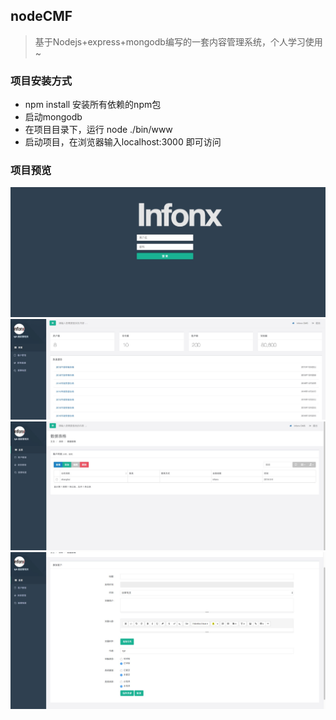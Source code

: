 ## nodeCMF
> 基于Nodejs+express+mongodb编写的一套内容管理系统，个人学习使用~

### 项目安装方式
- npm install 安装所有依赖的npm包
- 启动mongodb
- 在项目目录下，运行 node ./bin/www 
- 启动项目，在浏览器输入localhost:3000 即可访问
  
### 项目预览
![image](https://github.com/kmfe/nodeCMF/blob/master/public/img/6.png)
![image](https://github.com/kmfe/nodeCMF/blob/master/public/img/1.png)
![image](https://github.com/kmfe/nodeCMF/blob/master/public/img/3.png)
![image](https://github.com/kmfe/nodeCMF/blob/master/public/img/4.png)
